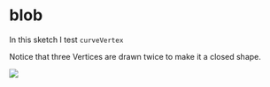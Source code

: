 # blob

In this sketch I test `curveVertex`

Notice that three Vertices are drawn twice to make it a closed shape.

![](https://raw.githubusercontent.com/hamoid/Fun-Programming/master/processing/ideas/2012/04/blob/thumb.jpg)

